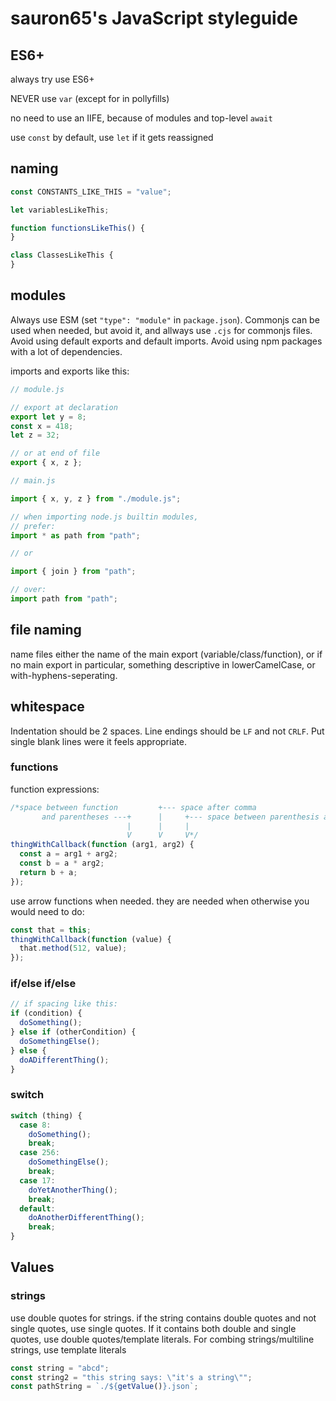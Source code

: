# sauron65's JavaScript styleguide

## ES6+
always try use ES6+

NEVER use `var` (except for in pollyfills)

no need to use an IIFE, because of modules and top-level `await`

use `const` by default, use `let` if it gets reassigned

## naming

```js
const CONSTANTS_LIKE_THIS = "value";

let variablesLikeThis;

function functionsLikeThis() { 
}

class ClassesLikeThis {
}


```

## modules

Always use ESM (set `"type": "module"` in `package.json`). Commonjs can be used when needed, but avoid it, and allways use `.cjs` for commonjs files. Avoid using default exports and default imports. Avoid using npm packages with a lot of dependencies.

imports and exports like this:
```js
// module.js

// export at declaration
export let y = 8;
const x = 418;
let z = 32;

// or at end of file
export { x, z };

// main.js

import { x, y, z } from "./module.js";

// when importing node.js builtin modules,
// prefer:
import * as path from "path";

// or

import { join } from "path";

// over:
import path from "path";
```
## file naming

name files either the name of the main export (variable/class/function), or if no main export in particular, something descriptive in lowerCamelCase, or with-hyphens-seperating.

## whitespace

Indentation should be 2 spaces. Line endings should be `LF` and not `CRLF`. Put single blank lines were it feels appropriate.

### functions

function expressions:
```js
/*space between function         +--- space after comma
       and parentheses ---+      |     +--- space between parenthesis and {
                          |      |     |
                          V      V     V*/
thingWithCallback(function (arg1, arg2) {
  const a = arg1 + arg2;
  const b = a * arg2;
  return b + a;
});
```
use arrow functions when needed. they are needed when otherwise you would need to do:
```js
const that = this;
thingWithCallback(function (value) {
  that.method(512, value);
});
```

### if/else if/else

```js
// if spacing like this:
if (condition) {
  doSomething();
} else if (otherCondition) {
  doSomethingElse();
} else {
  doADifferentThing();
}
```

### switch

```js
switch (thing) {
  case 8:
    doSomething();
    break;
  case 256:
    doSomethingElse();
    break;
  case 17:
    doYetAnotherThing();
    break;
  default:
    doAnotherDifferentThing();
    break;
}
```

## Values

### strings
use double quotes for strings. if the string contains double quotes and not single quotes, use single quotes. If it contains both double and single quotes, use double quotes/template literals. For combing strings/multiline strings, use template literals
```js
const string = "abcd";
const string2 = "this string says: \"it's a string\"";
const pathString = `./${getValue()}.json`;
```
